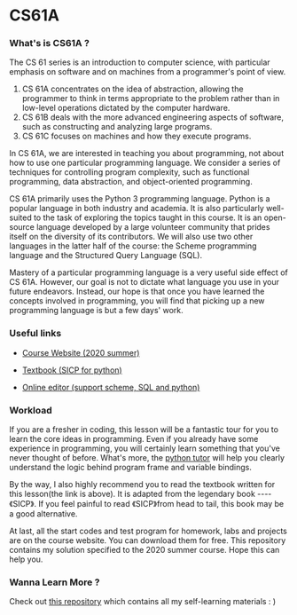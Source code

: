 # CS61A

### What's is CS61A ?

The CS 61 series is an introduction to computer science, with particular emphasis on software and on machines from a programmer's point of view.

1. CS 61A concentrates on the idea of abstraction, allowing the programmer to think in terms appropriate to the problem rather than in low-level operations dictated by the computer hardware.
2. CS 61B deals with the more advanced engineering aspects of software, such as constructing and analyzing large programs.
3. CS 61C focuses on machines and how they execute programs.

In CS 61A, we are interested in teaching you about programming, not about how to use one particular programming language. We consider a series of techniques for controlling program complexity, such as functional programming, data abstraction, and object-oriented programming.

CS 61A primarily uses the Python 3 programming language. Python is a popular language in both industry and academia. It is also particularly well-suited to the task of exploring the topics taught in this course. It is an open-source language developed by a large volunteer community that prides itself on the diversity of its contributors. We will also use two other languages in the latter half of the course: the Scheme programming language and the Structured Query Language (SQL).

Mastery of a particular programming language is a very useful side effect of CS 61A. However, our goal is not to dictate what language you use in your future endeavors. Instead, our hope is that once you have learned the concepts involved in programming, you will find that picking up a new programming language is but a few days' work.

### Useful links

- [Course Website (2020 summer)](https://inst.eecs.berkeley.edu/~cs61a/su20/)
- [Textbook (SICP for python)](http://composingprograms.com/pages/11-getting-started.html) 

- [Online editor (support scheme, SQL and python)](https://code.cs61a.org)

### Workload

If you are a fresher in coding, this lesson will be a fantastic tour for you to learn the core ideas in programming. Even if you already have some experience in programming, you will certainly learn something that you've never thought of before. What's more, the [python tutor](http://pythontutor.com/composingprograms.html#mode=edit) will help you clearly understand the logic behind program frame and variable bindings.

By the way, I also highly recommend you to read the textbook written for this lesson(the link is above). It is adapted from the legendary book ----《SICP》. If you feel painful to read  《SICP》from head to tail, this book may be a good alternative.

At last, all the start codes and test program for homework, labs and projects are on the course website. You can download them for free. This repository contains my solution specified to the 2020 summer course. Hope this can help you. 

### Wanna Learn More ?

Check out [this repository](https://github.com/PKUFlyingPig/Self-learning-Computer-Science) which contains all my self-learning materials : )

